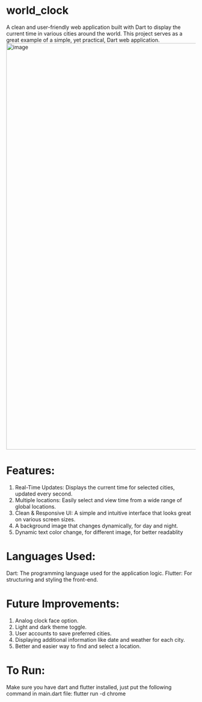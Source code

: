 # world_clock

A clean and user-friendly web application built with Dart to display the current time in various cities around the world. This project serves as a great example of a simple, yet practical, Dart web application.
<img width="1920" height="1080" alt="image" src="https://github.com/user-attachments/assets/90e05cbf-23a8-4088-85c0-afa318922d75" />

# Features:

1. Real-Time Updates: Displays the current time for selected cities, updated every second.
2. Multiple locations: Easily select and view time from a wide range of global locations.
3. Clean & Responsive UI: A simple and intuitive interface that looks great on various screen sizes.
4. A background image that changes dynamically, for day and night.
5. Dynamic text color change, for different image, for better readablity

# Languages Used:

Dart: The programming language used for the application logic.
Flutter: For structuring and styling the front-end.

# Future Improvements:

1. Analog clock face option.
2. Light and dark theme toggle.
3. User accounts to save preferred cities.
4. Displaying additional information like date and weather for each city.
5. Better and easier way to find and select a location.

# To Run:

Make sure you have dart and flutter installed, just put the following command in main.dart file:
flutter run -d chrome
